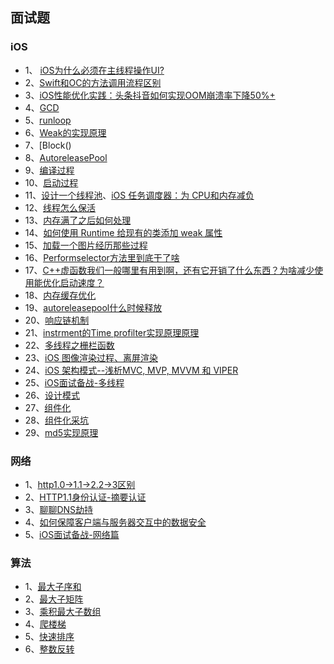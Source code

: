 

## 面试题


### iOS 

* 1、 [iOS为什么必须在主线程操作UI?](https://778477.github.io/2017/06/19/2017-06-19-为什么iOS更新UI操作必须在主线程/)
* 2、[Swift和OC的方法调用流程区别](https://kemchenj.github.io/2017-01-09/)
* 3、[iOS性能优化实践：头条抖音如何实现OOM崩溃率下降50%+](https://mp.weixin.qq.com/s/4-4M9E8NziAgshlwB7Sc6g)
* 4、[GCD](https://looseyi.github.io/post/notes/01-gcd/)
* 5、[runloop](https://blog.ibireme.com/2015/05/18/runloop/)
* 6、[Weak的实现原理]()
* 7、[Block()
* 8、[AutoreleasePool]()
* 9、[编译过程](https://juejin.im/post/6844904040841641998)
* 10、[启动过程](https://juejin.im/post/6844904041873408013)
* 11、[设计一个线程池](https://www.jianshu.com/p/5bb4123e415c)、[iOS 任务调度器：为 CPU和内存减负](https://www.jianshu.com/p/f2a610c77d26)
* 12、[线程怎么保活](https://www.jianshu.com/p/2ffa6678f83d)
* 13、[内存满了之后如何处理](https://juejin.im/post/6844903550187733000)
* 14、[如何使用 Runtime 给现有的类添加 weak 属性](https://github.com/ChenYilong/iOSInterviewQuestions)
* 15、[加载一个图片经历那些过程](https://www.jianshu.com/p/72dd074728d8)
* 16、[Performselector方法里到底干了啥](https://www.jianshu.com/p/ac14e03d9345)
* 17、[C++虚函数我们一般哪里有用到啊，还有它开销了什么东西？为啥减少使用能优化启动速度？](https://www.dazhuanlan.com/2019/12/09/5dedcdb02c287/)
* 18、[内存缓存优化](https://www.jianshu.com/p/f7376a321c2e)
* 19、[autoreleasepool什么时候释放](https://www.jianshu.com/p/50bdd8438857)
* 20、[响应链机制]()
* 21、[instrment的Time profilter实现原理原理]()
* 22、[多线程之栅栏函数](https://zhuanlan.zhihu.com/p/142368783)
* 23、[iOS 图像渲染过程、离屏渲染](https://juejin.im/post/6844904162765832206#heading-18)
* 24、[iOS 架构模式--浅析MVC, MVP, MVVM 和 VIPER](https://zhangferry.com/2019/11/22/ios_architecture_patterns/)
* 25、[iOS面试备战-多线程](https://juejin.im/post/6854573211011514382)
* 26、[设计模式](https://www.jianshu.com/p/e5c69c7b8c00)
* 27、[组件化](https://www.jianshu.com/p/40060fa2a564)
* 28、[组件化采坑](https://juejin.im/post/6844903731738345479)
* 29、[md5实现原理](https://www.jianshu.com/p/82729c87ef68)




### 网络

* 1、[http1.0->1.1->2.2->3区别](https://www.cnblogs.com/riwang/p/12370785.html)
* 2、[HTTP1.1身份认证-摘要认证](https://blog.csdn.net/zhongshanxian/article/details/81294829)
* 3、[聊聊DNS劫持](https://www.jianshu.com/p/63a94cb46cd2)
* 4、[如何保障客户端与服务器交互中的数据安全](https://netsecurity.51cto.com/art/202002/610473.htm)
* 5、[iOS面试备战-网络篇](https://juejin.im/post/6844904202523639822#comment)


### 算法

* 1、[最大子序和](https://leetcode-cn.com/problems/maximum-subarray/)
* 2、[最大子矩阵](https://leetcode-cn.com/problems/max-submatrix-lcci/)
* 3、[乘积最大子数组](https://leetcode-cn.com/problems/maximum-product-subarray/)
* 4、[爬楼梯]()
* 5、[快速排序]()
* 6、[整数反转]()
